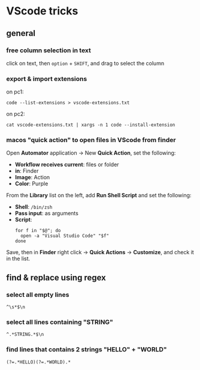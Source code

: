 # VScode tricks

## general

### free column selection in text
click on text, then `option` + `SHIFT`, and drag to select the column

### export & import extensions
on pc1:
```
code --list-extensions > vscode-extensions.txt
```

on pc2:
```
cat vscode-extensions.txt | xargs -n 1 code --install-extension
```


### macos "quick action" to open files in VScode from finder
Open **Automator** application -> New **Quick Action**, set the following:

- **Workflow receives current**: files or folder
- **in**: Finder
- **Image**: Action
- **Color**: Purple

From the **Library** list on the left, add **Run Shell Script** and set the following:

- **Shell**: `/bin/zsh`
- **Pass input**: as arguments
- **Script**:
	```
	for f in "$@"; do
	  open -a "Visual Studio Code" "$f"
	done
	```
Save, then in **Finder** right click -> **Quick Actions** -> **Customize**, and check it in the list. 

## find & replace using regex

### select all empty lines
```
^\s*$\n
```

### select all lines containing "STRING"
```
^.*STRING.*$\n
```

### find lines that contains 2 strings "HELLO" + "WORLD"
```
(?=.*HELLO)(?=.*WORLD).*
```
